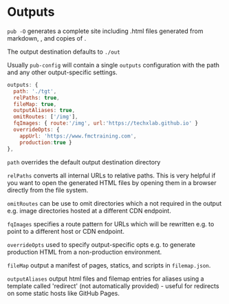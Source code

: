 # Outputs

`pub -O` generates a complete site including .html files generated from markdown, [](browser-scripts), and copies of [](static-files).

The output destination defaults to `./out`

Usually `pub-config` will contain a single `outputs` configuration with the path and any other output-specific settings.

```js
outputs: {
  path: './tgt',
  relPaths: true,
  fileMap: true,
  outputAliases: true,
  omitRoutes: ['/img'],
  fqImages: { route:'/img', url:'https://techxlab.github.io' }
  overrideOpts: {
    appUrl: 'https://www.fmctraining.com',
    production:true }
},
```

`path` overrides the default output destination directory

`relPaths` converts all internal URLs to relative paths. This is very helpful if you want to open the generated HTML files by opening them in a browser directly from the file system.

`omitRoutes` can be use to omit directories which a not required in the output e.g. image directories hosted at a different CDN endpoint.

`fqImages` specifies a route pattern for URLs which will be rewritten e.g. to point to a different host or CDN endpoint.

`overrideOpts` used to specify output-specific opts e.g. to generate production HTML from a non-production environment.

`fileMap` output a manifest of pages, statics, and scripts in `filemap.json`.

`outputAliases` output html files and filemap entries for aliases using a template called 'redirect' (not automatically provided) - useful for redirects on some static hosts like GitHub Pages.
